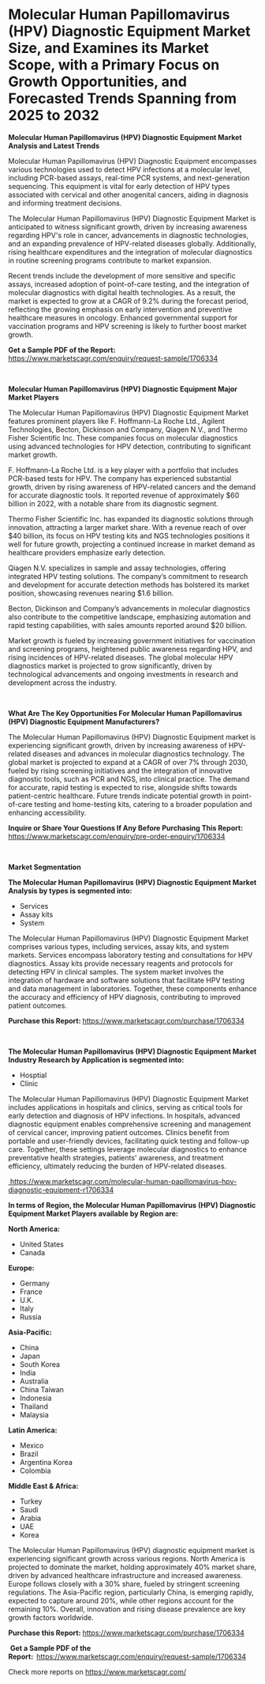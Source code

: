 <p><h1>Molecular Human Papillomavirus (HPV) Diagnostic Equipment Market Size, and Examines its Market Scope, with a Primary Focus on Growth Opportunities, and Forecasted Trends Spanning from 2025 to 2032</h1></p><p><strong>Molecular Human Papillomavirus (HPV) Diagnostic Equipment Market Analysis and Latest Trends</strong></p>
<p><p>Molecular Human Papillomavirus (HPV) Diagnostic Equipment encompasses various technologies used to detect HPV infections at a molecular level, including PCR-based assays, real-time PCR systems, and next-generation sequencing. This equipment is vital for early detection of HPV types associated with cervical and other anogenital cancers, aiding in diagnosis and informing treatment decisions.</p><p>The Molecular Human Papillomavirus (HPV) Diagnostic Equipment Market is anticipated to witness significant growth, driven by increasing awareness regarding HPV's role in cancer, advancements in diagnostic technologies, and an expanding prevalence of HPV-related diseases globally. Additionally, rising healthcare expenditures and the integration of molecular diagnostics in routine screening programs contribute to market expansion.</p><p>Recent trends include the development of more sensitive and specific assays, increased adoption of point-of-care testing, and the integration of molecular diagnostics with digital health technologies. As a result, the market is expected to grow at a CAGR of 9.2% during the forecast period, reflecting the growing emphasis on early intervention and preventive healthcare measures in oncology. Enhanced governmental support for vaccination programs and HPV screening is likely to further boost market growth.</p></p>
<p><strong>Get a Sample PDF of the Report:&nbsp;</strong> <a href="https://www.marketscagr.com/enquiry/request-sample/1706334?utm_campaign=3578&utm_medium=2&utm_source=Github&utm_content=ia&utm_term=27032025&utm_id=molecular-human-papillomavirus-hpv-diagnostic-equipment">https://www.marketscagr.com/enquiry/request-sample/1706334</a></p>
<p>&nbsp;</p>
<p><strong>Molecular Human Papillomavirus (HPV) Diagnostic Equipment Major Market Players</strong></p>
<p><p>The Molecular Human Papillomavirus (HPV) Diagnostic Equipment Market features prominent players like F. Hoffmann-La Roche Ltd., Agilent Technologies, Becton, Dickinson and Company, Qiagen N.V., and Thermo Fisher Scientific Inc. These companies focus on molecular diagnostics using advanced technologies for HPV detection, contributing to significant market growth.</p><p>F. Hoffmann-La Roche Ltd. is a key player with a portfolio that includes PCR-based tests for HPV. The company has experienced substantial growth, driven by rising awareness of HPV-related cancers and the demand for accurate diagnostic tools. It reported revenue of approximately $60 billion in 2022, with a notable share from its diagnostic segment.</p><p>Thermo Fisher Scientific Inc. has expanded its diagnostic solutions through innovation, attracting a larger market share. With a revenue reach of over $40 billion, its focus on HPV testing kits and NGS technologies positions it well for future growth, projecting a continued increase in market demand as healthcare providers emphasize early detection.</p><p>Qiagen N.V. specializes in sample and assay technologies, offering integrated HPV testing solutions. The company’s commitment to research and development for accurate detection methods has bolstered its market position, showcasing revenues nearing $1.6 billion. </p><p>Becton, Dickinson and Company’s advancements in molecular diagnostics also contribute to the competitive landscape, emphasizing automation and rapid testing capabilities, with sales amounts reported around $20 billion.</p><p>Market growth is fueled by increasing government initiatives for vaccination and screening programs, heightened public awareness regarding HPV, and rising incidences of HPV-related diseases. The global molecular HPV diagnostics market is projected to grow significantly, driven by technological advancements and ongoing investments in research and development across the industry.</p></p>
<p>&nbsp;</p>
<p><strong>What Are The Key Opportunities For Molecular Human Papillomavirus (HPV) Diagnostic Equipment Manufacturers?</strong></p>
<p><p>The Molecular Human Papillomavirus (HPV) Diagnostic Equipment market is experiencing significant growth, driven by increasing awareness of HPV-related diseases and advances in molecular diagnostics technology. The global market is projected to expand at a CAGR of over 7% through 2030, fueled by rising screening initiatives and the integration of innovative diagnostic tools, such as PCR and NGS, into clinical practice. The demand for accurate, rapid testing is expected to rise, alongside shifts towards patient-centric healthcare. Future trends indicate potential growth in point-of-care testing and home-testing kits, catering to a broader population and enhancing accessibility.</p></p>
<p><strong>Inquire or Share Your Questions If Any Before Purchasing This Report:</strong> <a href="https://www.marketscagr.com/enquiry/pre-order-enquiry/1706334?utm_campaign=3578&utm_medium=2&utm_source=Github&utm_content=ia&utm_term=27032025&utm_id=molecular-human-papillomavirus-hpv-diagnostic-equipment">https://www.marketscagr.com/enquiry/pre-order-enquiry/1706334</a></p>
<p>&nbsp;</p>
<p><strong>Market Segmentation</strong></p>
<p><strong>The Molecular Human Papillomavirus (HPV) Diagnostic Equipment Market Analysis by types is segmented into:</strong></p>
<p><ul><li>Services</li><li>Assay kits</li><li>System</li></ul></p>
<p><p>The Molecular Human Papillomavirus (HPV) Diagnostic Equipment Market comprises various types, including services, assay kits, and system markets. Services encompass laboratory testing and consultations for HPV diagnostics. Assay kits provide necessary reagents and protocols for detecting HPV in clinical samples. The system market involves the integration of hardware and software solutions that facilitate HPV testing and data management in laboratories. Together, these components enhance the accuracy and efficiency of HPV diagnosis, contributing to improved patient outcomes.</p></p>
<p><strong>Purchase this Report:&nbsp;</strong><a href="https://www.marketscagr.com/purchase/1706334?utm_campaign=3578&utm_medium=2&utm_source=Github&utm_content=ia&utm_term=27032025&utm_id=molecular-human-papillomavirus-hpv-diagnostic-equipment">https://www.marketscagr.com/purchase/1706334</a></p>
<p>&nbsp;</p>
<p><strong>The Molecular Human Papillomavirus (HPV) Diagnostic Equipment Market Industry Research by Application is segmented into:</strong></p>
<p><ul><li>Hosptial</li><li>Clinic</li></ul></p>
<p><p>The Molecular Human Papillomavirus (HPV) Diagnostic Equipment Market includes applications in hospitals and clinics, serving as critical tools for early detection and diagnosis of HPV infections. In hospitals, advanced diagnostic equipment enables comprehensive screening and management of cervical cancer, improving patient outcomes. Clinics benefit from portable and user-friendly devices, facilitating quick testing and follow-up care. Together, these settings leverage molecular diagnostics to enhance preventative health strategies, patients' awareness, and treatment efficiency, ultimately reducing the burden of HPV-related diseases.</p></p>
<p><a href="https://www.marketscagr.com/molecular-human-papillomavirus-hpv-diagnostic-equipment-r1706334?utm_campaign=3578&utm_medium=2&utm_source=Github&utm_content=ia&utm_term=27032025&utm_id=molecular-human-papillomavirus-hpv-diagnostic-equipment">&nbsp;https://www.marketscagr.com/molecular-human-papillomavirus-hpv-diagnostic-equipment-r1706334</a></p>
<p><strong>In terms of Region, the Molecular Human Papillomavirus (HPV) Diagnostic Equipment Market Players available by Region are:</strong></p>
<p>
    <p> <strong> North America: </strong>
        <ul>
            <li>United States</li>
            <li>Canada</li>
        </ul>
        </p> 
    <p> <strong> Europe: </strong>
        <ul>
            <li>Germany</li>
            <li>France</li>
            <li>U.K.</li>
            <li>Italy</li>
            <li>Russia</li>
        </ul>
        </p> 
    <p> <strong> Asia-Pacific: </strong>
        <ul>
            <li>China</li>
            <li>Japan</li>
            <li>South Korea</li>
            <li>India</li>
            <li>Australia</li>
            <li>China Taiwan</li>
            <li>Indonesia</li>
            <li>Thailand</li>
            <li>Malaysia</li>
        </ul>
        </p> 
    <p> <strong> Latin America: </strong>
        <ul>
            <li>Mexico</li>
            <li>Brazil</li>
            <li>Argentina Korea</li>
            <li>Colombia</li>
        </ul>
        </p> 
    <p> <strong> Middle East & Africa: </strong>
        <ul>
            <li>Turkey</li>
            <li>Saudi</li>
            <li>Arabia</li>
            <li>UAE</li>
            <li>Korea</li>
        </ul>
    </p>
    </p>
<p><p>The Molecular Human Papillomavirus (HPV) diagnostic equipment market is experiencing significant growth across various regions. North America is projected to dominate the market, holding approximately 40% market share, driven by advanced healthcare infrastructure and increased awareness. Europe follows closely with a 30% share, fueled by stringent screening regulations. The Asia-Pacific region, particularly China, is emerging rapidly, expected to capture around 20%, while other regions account for the remaining 10%. Overall, innovation and rising disease prevalence are key growth factors worldwide.</p></p>
<p><strong>Purchase this Report: </strong><a href="https://www.marketscagr.com/purchase/1706334?utm_campaign=3578&utm_medium=2&utm_source=Github&utm_content=ia&utm_term=27032025&utm_id=molecular-human-papillomavirus-hpv-diagnostic-equipment">https://www.marketscagr.com/purchase/1706334</a></p>
<p>&nbsp;<strong>Get a Sample PDF of the Report:&nbsp;&nbsp;</strong><a href="https://www.marketscagr.com/enquiry/request-sample/1706334?utm_campaign=3578&utm_medium=2&utm_source=Github&utm_content=ia&utm_term=27032025&utm_id=molecular-human-papillomavirus-hpv-diagnostic-equipment">https://www.marketscagr.com/enquiry/request-sample/1706334</a></p>
<p><strong></strong></p>
<p>Check more reports on <a href="https://www.marketscagr.com/?utm_campaign=3578&utm_medium=2&utm_source=Github&utm_content=ia&utm_term=27032025&utm_id=molecular-human-papillomavirus-hpv-diagnostic-equipment">https://www.marketscagr.com/</a></p>
